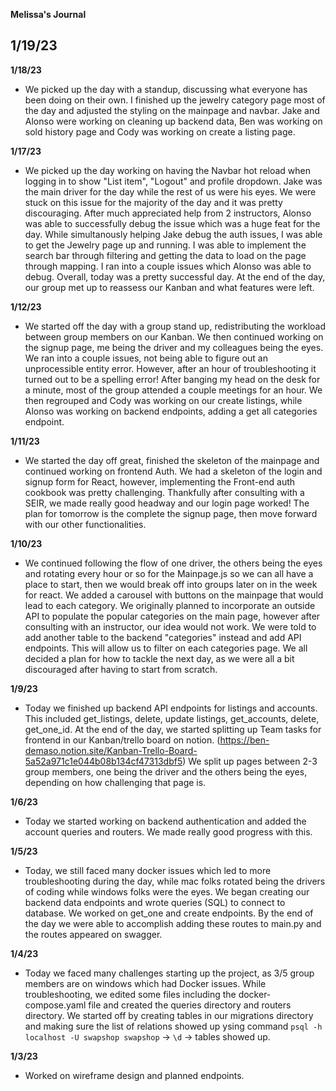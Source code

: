 **Melissa's Journal**

**1/19/23**
-

**1/18/23**
- We picked up the day with a standup, discussing what everyone has been doing on their own. I finished up the jewelry category page most of the day and adjusted the styling on the mainpage and navbar. Jake and Alonso were working on cleaning up backend data, Ben was working on sold history page and Cody was working on create a listing page.

**1/17/23**
- We picked up the day working on having the Navbar hot reload when logging in to show "List item", "Logout" and profile dropdown. Jake was the main driver for the day while the rest of us were his eyes. We were stuck on this issue for the majority of the day and it was pretty discouraging. After much appreciated help from 2 instructors, Alonso was able to successfully debug the issue which was a huge feat for the day. While simultanously helping Jake debug the auth issues, I was able to get the Jewelry page up and running. I was able to implement the search bar through filtering and getting the data to load on the page through mapping. I ran into a couple issues which Alonso was able to debug. Overall, today was a pretty successful day. At the end of the day, our group met up to reassess our Kanban and what features were left.

**1/12/23**
- We started off the day with a group stand up, redistributing the workload between group members on our Kanban. We then continued working on the signup page, me being the driver and my colleagues being the eyes. We ran into a couple issues, not being able to figure out an unprocessible entity error. However, after an hour of troubleshooting it turned out to be a spelling error! After banging my head on the desk for a minute, most of the group attended a couple meetings for an hour. We then regrouped and Cody was working on our create listings, while Alonso was working on backend endpoints, adding a get all categories endpoint.

**1/11/23**
- We started the day off great, finished the skeleton of the mainpage and continued working on frontend Auth. We had a skeleton of the login and signup form for React, however, implementing the Front-end auth cookbook was pretty challenging. Thankfully after consulting with a SEIR, we made really good headway and our login page worked! The plan for tomorrow is the complete the signup page, then move forward with our other functionalities.

**1/10/23**
- We continued following the flow of one driver, the others being the eyes and rotating every hour or so for the Mainpage.js so we can all have a place to start, then we would break off into groups later on in the week for react. We added a carousel with buttons on the mainpage that would lead to each category. We originally planned to incorporate an outside API to populate the popular categories on the main page, however after consulting with an instructor, our idea would not work. We were told to add another table to the backend "categories" instead and add API endpoints. This will allow us to filter on each categories page. We all decided a plan for how to tackle the next day, as we were all a bit discouraged after having to start from scratch.

**1/9/23**
- Today we finished up backend API endpoints for listings and accounts. This included get_listings, delete, update listings, get_accounts, delete, get_one_id. At the end of the day, we started splitting up Team tasks for frontend in our Kanban/trello board on notion. (https://ben-demaso.notion.site/Kanban-Trello-Board-5a52a971c1e044b08b134cf47313dbf5) We split up pages between 2-3 group members, one being the driver and the others being the eyes, depending on how challenging that page is.

**1/6/23**
- Today we started working on backend authentication and added the account queries and routers. We made really good progress with this.

**1/5/23**
- Today, we still faced many docker issues which led to more troubleshooting during the day, while mac folks rotated being the drivers of coding while windows folks were the eyes. We
began creating our backend data endpoints and wrote queries (SQL) to connect to database. We worked on get_one and create endpoints. By the end of the day we were able to accomplish
adding these routes to main.py and the routes appeared on swagger.

**1/4/23**
- Today we faced many challenges starting up the project, as 3/5 group members are on windows which had Docker issues. While troubleshooting, we edited some files including the docker-compose.yaml file and created the queries directory and routers directory. We started off by creating tables in our migrations directory and making sure the list of relations showed up ysing command `psql -h localhost -U swapshop swapshop` -> `\d` -> tables showed up.

**1/3/23**
- Worked on wireframe design and planned endpoints.
